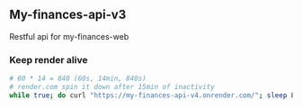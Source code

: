 ## My-finances-api-v3 ##

Restful api for my-finances-web

### Keep render alive
```bash
# 60 * 14 = 840 (60s, 14min, 840s)
# render.com spin it down after 15min of inactivity
while true; do curl "https://my-finances-api-v4.onrender.com/"; sleep 840; done;
```